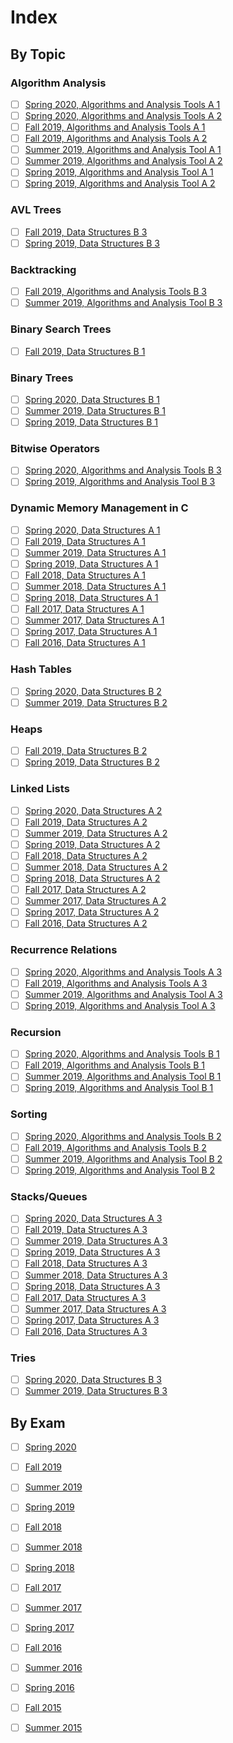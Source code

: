 # Index

## By Topic

### Algorithm Analysis

* [ ] [Spring 2020, Algorithms and Analysis Tools A 1](2020/spring-2020.md#a-1-algorithm-analysis)
* [ ] [Spring 2020, Algorithms and Analysis Tools A 2](2020/spring-2020.md#a-2-algorithm-analysis)
* [ ] [Fall 2019, Algorithms and Analysis Tools A 1](2019/fall-2019.md#a-1-algorithm-analysis)
* [ ] [Fall 2019, Algorithms and Analysis Tools A 2](2019/fall-2019.md#a-2-algorithm-analysis)
* [ ] [Summer 2019, Algorithms and Analysis Tool A 1](2019/summer-2019.md#a-1-algorithm-analysis)
* [ ] [Summer 2019, Algorithms and Analysis Tool A 2](2019/summer-2019.md#a-2-algorithm-analysis)
* [ ] [Spring 2019, Algorithms and Analysis Tool A 1](2019/spring-2019.md#a-1-algorithm-analysis)
* [ ] [Spring 2019, Algorithms and Analysis Tool A 2](2019/spring-2019.md#a-2-algorithm-analysis)

### AVL Trees

* [ ] [Fall 2019, Data Structures B 3](2019/fall-2019.md#b-3-avl-trees)
* [ ] [Spring 2019, Data Structures B 3](2019/spring-2019.md#b-3-avl-trees)

### Backtracking

* [ ] [Fall 2019, Algorithms and Analysis Tools B 3](2019/fall-2019.md#b-3-backtracking)
* [ ] [Summer 2019, Algorithms and Analysis Tool B 3](2019/summer-2019.md#b-3-backtracking)

### Binary Search Trees

* [ ] [Fall 2019, Data Structures B 1](2019/fall-2019.md#b-1-binary-search-trees)

### Binary Trees

* [ ] [Spring 2020, Data Structures B 1](2020/spring-2020.md#b-1-binary-trees)
* [ ] [Summer 2019, Data Structures B 1](2019/summer-2019.md#b-1-binary-trees)
* [ ] [Spring 2019, Data Structures B 1](2019/spring-2019.md#b-1-binary-trees)

### Bitwise Operators

* [ ] [Spring 2020, Algorithms and Analysis Tools B 3](2020/spring-2020.md#b-3-bitwise-operators)
* [ ] [Spring 2019, Algorithms and Analysis Tool B 3](2019/spring-2019.md#b-3-bitwise-operators)

### Dynamic Memory Management in C

* [ ] [Spring 2020, Data Structures A 1](2020/spring-2020.md#1a-dynamic-memory-management-in-c)
* [ ] [Fall 2019, Data Structures A 1](2019/fall-2019.md#a-1-dynamic-memory-management-in-c)
* [ ] [Summer 2019, Data Structures A 1](2019/summer-2019.md#a-1-dynamic-memory-management-in-c)
* [ ] [Spring 2019, Data Structures A 1](2019/spring-2019.md#a-1-dynamic-memory-management-in-c)
* [ ] [Fall 2018, Data Structures A 1](2018/fall-2018.md#a-1-dynamic-memory-management-in-c)
* [ ] [Summer 2018, Data Structures A 1](2018/summer-2018.md#a-1-dynamic-memory-management-in-c)
* [ ] [Spring 2018, Data Structures A 1](2018/spring-2018.md#a-1-dynamic-memory-management-in-c)
* [ ] [Fall 2017, Data Structures A 1](2017/fall-2017.md#a-1-dynamic-memory-management-in-c)
* [ ] [Summer 2017, Data Structures A 1](2017/summer-2017.md#a-1-dynamic-memory-management-in-c)
* [ ] [Spring 2017, Data Structures A 1](2017/spring-2017.md#a-1-dynamic-memory-management-in-c)
* [ ] [Fall 2016, Data Structures A 1](2016/fall-2016.md#a-1-dynamic-memory-management-in-c)

### Hash Tables

* [ ] [Spring 2020, Data Structures B 2](2020/spring-2020.md#b-2-hash-tables)
* [ ] [Summer 2019, Data Structures B 2](2019/summer-2019.md#b-2-hash-tables)

### Heaps

* [ ] [Fall 2019, Data Structures B 2](2019/fall-2019.md#b-2-heaps)
* [ ] [Spring 2019, Data Structures B 2](2019/spring-2019.md#b-2-heaps)

### Linked Lists

* [ ] [Spring 2020, Data Structures A 2](2020/spring-2020.md#a-2-linked-lists)
* [ ] [Fall 2019, Data Structures A 2](2019/fall-2019.md#a-2-linked-lists)
* [ ] [Summer 2019, Data Structures A 2](2019/summer-2019.md#a-2-linked-lists)
* [ ] [Spring 2019, Data Structures A 2](2019/spring-2019.md#a-2-linked-lists)
* [ ] [Fall 2018, Data Structures A 2](2018/fall-2018.md#a-2-linked-lists)
* [ ] [Summer 2018, Data Structures A 2](2018/summer-2018.md#a-2-linked-lists)
* [ ] [Spring 2018, Data Structures A 2](2018/spring-2018.md#a-2-linked-lists)
* [ ] [Fall 2017, Data Structures A 2](2017/fall-2017.md#a-2-linked-lists)
* [ ] [Summer 2017, Data Structures A 2](2017/summer-2017.md#a-2-linked-lists)
* [ ] [Spring 2017, Data Structures A 2](2017/spring-2017.md#a-2-linked-lists)
* [ ] [Fall 2016, Data Structures A 2](2016/fall-2016.md#a-2-linked-lists)

### Recurrence Relations

* [ ] [Spring 2020, Algorithms and Analysis Tools A 3](2020/spring-2020.md#a-3-recurrence-relations)
* [ ] [Fall 2019, Algorithms and Analysis Tools A 3](2019/fall-2019.md#a-3-recurrence-relations)
* [ ] [Summer 2019, Algorithms and Analysis Tool A 3](2019/summer-2019.md#a-3-recurrence-relations)
* [ ] [Spring 2019, Algorithms and Analysis Tool A 3](2019/spring-2019.md#a-3-summations-and-recurrence-relations)

### Recursion

* [ ] [Spring 2020, Algorithms and Analysis Tools B 1](2020/spring-2020.md#b-1-recursive-coding)
* [ ] [Fall 2019, Algorithms and Analysis Tools B 1](2019/fall-2019.md#b-1-recursive-coding)
* [ ] [Summer 2019, Algorithms and Analysis Tool B 1](2019/summer-2019.md#b-1-recursive-coding)
* [ ] [Spring 2019, Algorithms and Analysis Tool B 1](2019/spring-2019.md#b-1-recursive-coding)

### Sorting

* [ ] [Spring 2020, Algorithms and Analysis Tools B 2](2020/spring-2020.md#b-2-sorting)
* [ ] [Fall 2019, Algorithms and Analysis Tools B 2](2019/fall-2019.md#b-2-sorting)
* [ ] [Summer 2019, Algorithms and Analysis Tool B 2](2019/summer-2019.md#b-2-sorting)
* [ ] [Spring 2019, Algorithms and Analysis Tool B 2](2019/spring-2019.md#b-2-sorting)

### Stacks/Queues

* [ ] [Spring 2020, Data Structures A 3](2020/spring-2020.md#a-3-stacks)
* [ ] [Fall 2019, Data Structures A 3](2019/fall-2019.md#a-3-stacks)
* [ ] [Summer 2019, Data Structures A 3](2019/summer-2019.md#a-3-stacks)
* [ ] [Spring 2019, Data Structures A 3](2019/spring-2019.md#a-3-stacks-and-queues)
* [ ] [Fall 2018, Data Structures A 3](2018/fall-2018.md#a-3-stacks-queues)
* [ ] [Summer 2018, Data Structures A 3](2018/summer-2018.md#a-3-stacks)
* [ ] [Spring 2018, Data Structures A 3](2018/spring-2018.md#a-3-stacks)
* [ ] [Fall 2017, Data Structures A 3](2017/fall-2017.md#a-3-stacks)
* [ ] [Summer 2017, Data Structures A 3](2017/summer-2017.md#a-3-stacks)
* [ ] [Spring 2017, Data Structures A 3](2017/spring-2017.md#a-3-queues)
* [ ] [Fall 2016, Data Structures A 3](2016/fall-2016.md#a-3-stacks-infix-to-postfix-conversion)

### Tries

* [ ] [Spring 2020, Data Structures B 3](2020/spring-2020.md#b-3-tries)
* [ ] [Summer 2019, Data Structures B 3](2019/summer-2019.md#b-3-tries)

## By Exam

* [ ] [Spring 2020](2020/spring-2020.md)
* [ ] [Fall 2019](2019/fall-2019.md)
* [ ] [Summer 2019](2019/summer-2019.md)
* [ ] [Spring 2019](2019/spring-2019.md)
* [ ] [Fall 2018](2018/fall-2018.md)
* [ ] [Summer 2018](2018/summer-2018.md)
* [ ] [Spring 2018](2018/spring-2018.md)
* [ ] [Fall 2017](2017/fall-2017.md)
* [ ] [Summer 2017](2017/summer-2017.md)
* [ ] [Spring 2017](2017/spring-2017.md)
* [ ] [Fall 2016](2016/fall-2016.md)
* [ ] [Summer 2016](2016/summer-2016.md)
* [ ] [Spring 2016](2016/spring-2016.md)
* [ ] [Fall 2015](2015/fall-2015.md)
* [ ] [Summer 2015](2015/summer-2015.md)

